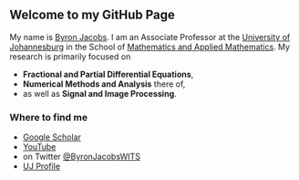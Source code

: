 
## Welcome to my GitHub Page

My name is [Byron Jacobs](https://www.uj.ac.za/contact/Pages/Byron-Jacobs.aspx). I am an Associate Professor at the [University of Johannesburg](https://uj.ac.za) in the School of [Mathematics and Applied Mathematics](https://www.uj.ac.za/faculties/science/mam/). My research is primarily focused on 
- **Fractional and Partial Differential Equations**, 
- **Numerical Methods and Analysis** there of, 
- as well as **Signal and Image Processing**.

### Where to find me
 - [Google Scholar](https://scholar.google.com/citations?user=HHgQJqwAAAAJ&hl=en&oi=sra)
 - [YouTube](https://www.youtube.com/user/5mjacbyr/videos)
 - on Twitter [@ByronJacobsWITS](https://twitter.com/ByronJacobsWITS)
 - [UJ Profile](https://www.uj.ac.za/contact/Pages/Byron-Jacobs.aspx)
